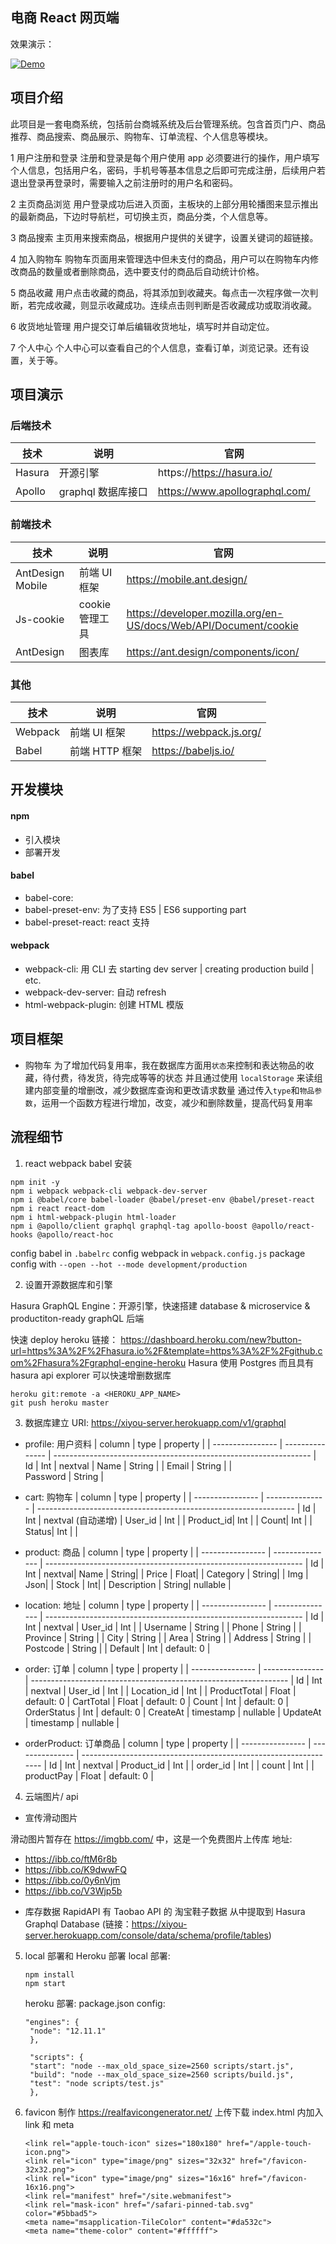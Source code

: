 ## 电商 React 网页端

效果演示：

[![Demo](./demo/demo.gif)](https://youtu.be/LguAMw4L5Uc)

## 项目介绍

此项目是一套电商系统，包括前台商城系统及后台管理系统。包含首页门户、商品推荐、商品搜索、商品展示、购物车、订单流程、个人信息等模块。

1 用户注册和登录
注册和登录是每个用户使用 app 必须要进行的操作，用户填写个人信息，包括用户名，密码，手机号等基本信息之后即可完成注册，后续用户若退出登录再登录时，需要输入之前注册时的用户名和密码。

2 主页商品浏览
用户登录成功后进入页面，主板块的上部分用轮播图来显示推出的最新商品，下边时导航栏，可切换主页，商品分类，个人信息等。

3 商品搜索
主页用来搜索商品，根据用户提供的关键字，设置关键词的超链接。

4 加入购物车
购物车页面用来管理选中但未支付的商品，用户可以在购物车内修改商品的数量或者删除商品，选中要支付的商品后自动统计价格。

5 商品收藏
用户点击收藏的商品，将其添加到收藏夹。每点击一次程序做一次判断，若完成收藏，则显示收藏成功。连续点击则判断是否收藏成功或取消收藏。

6 收货地址管理
用户提交订单后编辑收货地址，填写时并自动定位。

7 个人中心
个人中心可以查看自己的个人信息，查看订单，浏览记录。还有设置，关于等。

## 项目演示

### 后端技术

| 技术   | 说明               | 官网                           |
| ------ | ------------------ | ------------------------------ |
| Hasura | 开源引擎           | https://https://hasura.io/     |
| Apollo | graphql 数据库接口 | https://www.apollographql.com/ |

### 前端技术

| 技术             | 说明            | 官网                                                             |
| ---------------- | --------------- | ---------------------------------------------------------------- |
| AntDesign Mobile | 前端 UI 框架    | https://mobile.ant.design/                                       |
| Js-cookie        | cookie 管理工具 | https://developer.mozilla.org/en-US/docs/Web/API/Document/cookie |
| AntDesign        | 图表库          | https://ant.design/components/icon/                              |

### 其他

| 技术    | 说明           | 官网                    |
| ------- | -------------- | ----------------------- |
| Webpack | 前端 UI 框架   | https://webpack.js.org/ |
| Babel   | 前端 HTTP 框架 | https://babeljs.io/     |

## 开发模块

#### npm

- 引入模块
- 部署开发

#### babel

- babel-core:
- babel-preset-env: 为了支持 ES5 | ES6 supporting part
- babel-preset-react: react 支持

#### webpack

- webpack-cli: 用 CLI 去 starting dev server | creating production build | etc.
- webpack-dev-server: 自动 refresh
- html-webpack-plugin: 创建 HTML 模版

## 项目框架

- 购物车
  为了增加代码复用率，我在数据库方面用`状态`来控制和表达物品的收藏，待付费，待发货，待完成等等的状态
  并且通过使用 `localStorage` 来读组建内部变量的增删改，减少数据库查询和更改请求数量
  通过传入`type`和`物品参数`，运用一个函数方程进行增加，改变，减少和删除数量，提高代码复用率

## 流程细节

1. react webpack babel 安装

```
npm init -y
npm i webpack webpack-cli webpack-dev-server
npm i @babel/core babel-loader @babel/preset-env @babel/preset-react
npm i react react-dom
npm i html-webpack-plugin html-loader
npm i @apollo/client graphql graphql-tag apollo-boost @apollo/react-hooks @apollo/react-hoc
```

config babel in `.babelrc`
config webpack in `webpack.config.js`
package config with `--open --hot --mode development/production`

2. 设置开源数据库和引擎

Hasura GraphQL Engine：开源引擎，快速搭建 database & microservice & productiton-ready graphQL 后端

快速 deploy heroku 链接： https://dashboard.heroku.com/new?button-url=https%3A%2F%2Fhasura.io%2F&template=https%3A%2F%2Fgithub.com%2Fhasura%2Fgraphql-engine-heroku
Hasura 使用 Postgres 而且具有 hasura api explorer 可以快速增删数据库

```
heroku git:remote -a <HEROKU_APP_NAME>
git push heroku master
```

3. 数据库建立
   URI: https://xiyou-server.herokuapp.com/v1/graphql

- profile: 用户资料
  | column | type | property |
  | ---------------- | --------------- | ---------------------------------------------------------------- |
  Id | Int | nextval |
  Name | String | |
  Email | String | |  
  Password | String |

- cart: 购物车
  | column | type | property |
  | ---------------- | --------------- | ---------------------------------------------------------------- |
  Id | Int | nextval (自动递增) |
  User_id | Int | |
  Product_id| Int | |
  Count| Int | |
  Status| Int | |

* product: 商品
  | column | type | property |
  | ---------------- | --------------- | ---------------------------------------------------------------- |
  Id | Int | nextval|
  Name | String| |
  Price | Float| |
  Category | String| |
  Img | Json| |
  Stock | Int| |
  Description | String| nullable |

- location: 地址
  | column | type | property |
  | ---------------- | --------------- | ---------------------------------------------------------------- |
  Id | Int | nextval |
  User_id | Int | |
  Username | String | |
  Phone | String | |
  Province | String | |
  City | String | |
  Area | String | |
  Address | String | |
  Postcode | String | |
  Default | Int | default: 0 |

- order: 订单
  | column | type | property |
  | ---------------- | --------------- | ---------------------------------------------------------------- |
  Id | Int | nextval |
  User_id | Int | |
  Location_id | Int | |
  ProductTotal | Float | default: 0 |
  CartTotal | Float | default: 0 |
  Count | Int | default: 0 |
  OrderStatus | Int | default: 0 |
  CreateAt | timestamp | nullable |
  UpdateAt | timestamp | nullable |

* orderProduct: 订单商品
  | column | type | property |
  | ---------------- | --------------- | ---------------------------------------------------------------- |
  Id | Int | nextval |
  Product_id | Int | |
  order_id | Int | |
  count | Int | |
  productPay | Float | default: 0 |

4. 云端图片/ api

- 宣传滑动图片

滑动图片暂存在 https://imgbb.com/ 中，这是一个免费图片上传库
地址:

- https://ibb.co/ftM6r8b
- https://ibb.co/K9dwwFQ
- https://ibb.co/0y6nVjm
- https://ibb.co/V3Wjp5b

* 库存数据
  RapidAPI 有 Taobao API 的 淘宝鞋子数据
  从中提取到 Hasura Graphql Database (链接：https://xiyou-server.herokuapp.com/console/data/schema/profile/tables)

5. local 部署和 Heroku 部署
   local 部署:

   ```
   npm install
   npm start
   ```

   heroku 部署:
   package.json config:

   ```
   "engines": {
    "node": "12.11.1"
    },
   ```

   ```
    "scripts": {
    "start": "node --max_old_space_size=2560 scripts/start.js",
    "build": "node --max_old_space_size=2560 scripts/build.js",
    "test": "node scripts/test.js"
    },
   ```

6. favicon 制作
   https://realfavicongenerator.net/ 上传下载
   index.html 内加入 link 和 meta

   ```
   <link rel="apple-touch-icon" sizes="180x180" href="/apple-touch-icon.png">
   <link rel="icon" type="image/png" sizes="32x32" href="/favicon-32x32.png">
   <link rel="icon" type="image/png" sizes="16x16" href="/favicon-16x16.png">
   <link rel="manifest" href="/site.webmanifest">
   <link rel="mask-icon" href="/safari-pinned-tab.svg" color="#5bbad5">
   <meta name="msapplication-TileColor" content="#da532c">
   <meta name="theme-color" content="#ffffff">
   ```
